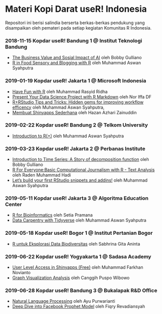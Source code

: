 # Materi Kopi Darat useR! Indonesia

Repositori ini berisi salindia berserta berkas-berkas pendukung yang disampaikan oleh pemateri pada setiap kegiatan Komunitas R Indonesia.

### 2018-11-15 Kopdar useR! Bandung 1  @ Institut Teknologi Bandung
* [The Business Value and Sosial Impact of AI](https://github.com/indo-r/kopdar_user_indonesia/blob/master/2018-11-15_kopdar-user-bandung-1/Bobby%20Gulliano/R%20User%20KopDar%2015%20Nov%202018.pdf) oleh Bobby Gulliano
* [R in Food Sensory and Blogging with R](https://github.com/indo-r/kopdar_user_indonesia/blob/master/2018-11-15_kopdar-user-bandung-1/Muhammad%20Aswan%20Syahputra/blogging_with_r.pdf) oleh Muhammad Aswan Syahputra

### 2019-01-19 Kopdar useR! Jakarta 1 @ Microsoft Indonesia
* [Have Fun with R](https://github.com/indo-r/kopdar_user_indonesia/blob/master/2019-01-19_kopdar-user-jakarta-1/Muhammad%20Rasyid%20Ridha/useR%20Indonesia_%20Have%20fun%20with%20R.pdf) oleh Muhammad Rasyid Ridha
* [Present Your Data Science Project with R Markdown](https://github.com/indo-r/kopdar_user_indonesia/blob/master/2019-01-19_kopdar-user-jakarta-1/Nor%20Iffa%20Df/present_ds_with_rmarkdown.pdf) oleh Nor Iffa DF
* [R+RStudio Tips and Tricks: Hidden gems for improving workflow efficency](https://github.com/indo-r/kopdar_user_indonesia/blob/master/2019-01-19_kopdar-user-jakarta-1/Muhammad%20Aswan%20Syahputra/r_rstudio_tips_tricks.pdf) oleh Muhammad Aswan Syahputra,
* [Membuat Shinyapps Sederhana](https://github.com/indo-r/kopdar_user_indonesia/tree/master/2019-01-19_kopdar-user-jakarta-1/Hazan%20Azhari%20Zainuddin) oleh Hazan Azhari Zainuddin

### 2019-02-22 Kopdar useR! Bandung 2 @ Telkom University
* [Introduction to R(+)](https://github.com/indo-r/kopdar_user_indonesia/blob/master/2019-02-22_kopdar-user-bandung-2/Muhammad%20Aswan%20Syahputra/intro_r_plus.pdf) oleh Muhammad Aswan Syahputra

### 2019-03-23 Kopdar useR! Jakarta 2 @ Perbanas Institute
* [Introduction to Time Series: A Story of decomposition function](https://slides.com/bobbygulliano/deck/fullscreen) oleh Bobby Gulliano
* [R For Everyone:Basic Computational Journalism with R - Text Analysis](https://github.com/indo-r/kopdar_user_indonesia/blob/master/2019-03-23_kopdar-user-jakarta-2/Raden%20Muhammad%20Hadi/R%20For%20Everyone_%20Basic%20Computational%20Journalism%20with%20R%20-%20Text%20Analysis.pdf) oleh Raden Muhammad Hadi
* [Let’s build your first RStudio snippets and addins!](https://github.com/indo-r/kopdar_user_indonesia/blob/master/2019-03-23_kopdar-user-jakarta-2/Muhammad%20Aswan%20Syahputra/snippets_addins.pdf) oleh Muhammad Aswan Syahputra

### 2019-05-11 Kopdar useR! Jakarta 3 @ Algoritma Education Center
* [R for Bioinformatics](https://github.com/indo-r/kopdar_user_indonesia/tree/master/2019-05-11_kopdar-user-jakarta-3/Setia%20Pramana) oleh Setia Pramana
* [Data Carpentry with Tidyverse](https://github.com/indo-r/kopdar_user_indonesia/blob/master/2019-05-11_kopdar-user-jakarta-3/Muhammad%20Aswan%20Syahputra/data-carpentry-with-tidyverse.pdf) oleh Muhammad Aswan Syahputra

### 2019-05-18 Kopdar useR! Bogor 1 @ Institut Pertanian Bogor
* [R untuk Eksplorasi Data Biodiversitas](https://github.com/indo-r/kopdar_user_indonesia/blob/master/2019-05-18_kopdar-user-bogor-1/Sabhrina%20Gita%20Aninta/presentasi_eksplorasiDataBiodiversitas.pdf) oleh Sabhrina Gita Aninta

### 2019-06-22 Kopdar useR! Yogyakarta 1 @ Sadasa Academy
* [User Level Access in Shinyapps (Free)](https://github.com/indo-r/kopdar_user_indonesia/blob/master/2019-06-22_kopdar-user-yogya-1/) oleh Muhammad Farkhan Novianto
* [Graph Visualization Analysis](https://github.com/indo-r/kopdar_user_indonesia/blob/master/2019-06-22_kopdar-user-yogya-1/) oleh Canggih Puspo Wibowo

### 2019-06-28 Kopdar useR! Bandung 3 @ Bukalapak R&D Office
* [Natural Language Processing](https://github.com/indo-r/kopdar_user_indonesia/blob/master/2019-06-28_kopdar-user-bandung-3/) oleh Ayu Purwarianti
* [Deep Dive into Facebook Prophet Model](https://github.com/indo-r/kopdar_user_indonesia/blob/master/2019-06-28_kopdar-user-bandung-3/) oleh Fiqry Revadiansyah
